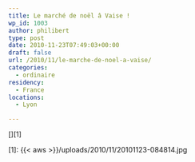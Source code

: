 ```yaml
---
title: Le marché de noël â Vaise !
wp_id: 1003
author: philibert
type: post
date: 2010-11-23T07:49:03+00:00
draft: false
url: /2010/11/le-marche-de-noel-a-vaise/
categories:
  - ordinaire
residency:
  - France
locations:
  - Lyon

---
```

[<img src="{{< aws >}}/uploads/2010/11/20101123-084814.jpg" alt="" class="alignnone size-full" />][1]

 [1]: {{< aws >}}/uploads/2010/11/20101123-084814.jpg